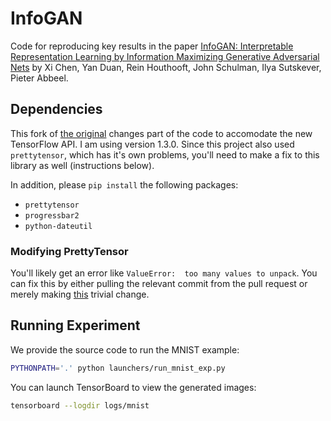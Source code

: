 # InfoGAN

Code for reproducing key results in the paper [InfoGAN: Interpretable Representation Learning by Information Maximizing Generative Adversarial Nets](https://arxiv.org/abs/1606.03657) by Xi Chen, Yan Duan, Rein Houthooft, John Schulman, Ilya Sutskever, Pieter Abbeel.

## Dependencies

This fork of [the original](https://github.com/openai/InfoGAN) changes part of the code to accomodate the new TensorFlow API.  I am using version 1.3.0.  Since this project also used `prettytensor`, which has it's own problems, you'll need to make a fix to this library as well (instructions below). 

In addition, please `pip install` the following packages:
- `prettytensor`
- `progressbar2`
- `python-dateutil`

### Modifying PrettyTensor
You'll likely get an error like `ValueError:  too many values to unpack`.  You can fix this by either pulling the relevant commit from the pull request or merely making [this](https://github.com/google/prettytensor/pull/57/files) trivial change.  


## Running Experiment

We provide the source code to run the MNIST example:

```bash
PYTHONPATH='.' python launchers/run_mnist_exp.py
```

You can launch TensorBoard to view the generated images:

```bash
tensorboard --logdir logs/mnist
```
